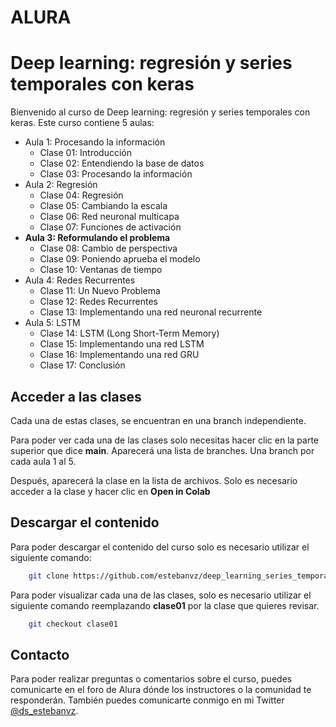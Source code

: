 # ALURA
# Deep learning: regresión y series temporales con keras
Bienvenido al curso de Deep learning: regresión y series temporales con keras.
Este curso contiene 5 aulas:
* Aula 1: Procesando la información
  * Clase 01: Introducción
  * Clase 02: Entendiendo la base de datos
  * Clase 03: Procesando la información
* Aula 2: Regresión
  * Clase 04: Regresión
  * Clase 05: Cambiando la escala
  * Clase 06: Red neuronal multicapa
  * Clase 07: Funciones de activación
* **Aula 3: Reformulando el problema**
  * Clase 08: Cambio de perspectiva
  * Clase 09: Poniendo aprueba el modelo
  * Clase 10: Ventanas de tiempo
* Aula 4: Redes Recurrentes
  * Clase 11: Un Nuevo Problema
  * Clase 12: Redes Recurrentes
  * Clase 13: Implementando una red neuronal recurrente
* Aula 5: LSTM
  * Clase 14: LSTM (Long Short-Term Memory)
  * Clase 15: Implementando una red LSTM
  * Clase 16: Implementando una red GRU
  * Clase 17: Conclusión
  

## Acceder a las clases

Cada una de estas clases, se encuentran en una branch independiente.

Para poder ver cada una de las clases solo necesitas hacer clic en la parte 
superior que dice **main**. Aparecerá una lista de branches.
Una branch por cada aula 1 al 5.

Después, aparecerá la clase en la lista de archivos. Solo es necesario acceder
a la clase y hacer clic en **Open in Colab** 

## Descargar el contenido

Para poder descargar el contenido del curso solo es necesario utilizar
el siguiente comando:

```bash
    git clone https://github.com/estebanvz/deep_learning_series_temporales
```

Para poder visualizar cada una de las clases, solo es necesario utilizar el
siguiente comando reemplazando **clase01** por la clase que quieres revisar.

```bash
    git checkout clase01
```
## Contacto
Para poder realizar preguntas o comentarios sobre el curso, puedes comunicarte
en el foro de Alura dónde los instructores o la comunidad te responderán. 
También puedes comunicarte conmigo en mi Twitter [@ds_estebanvz](https://twitter.com/ds_estebanvz).
